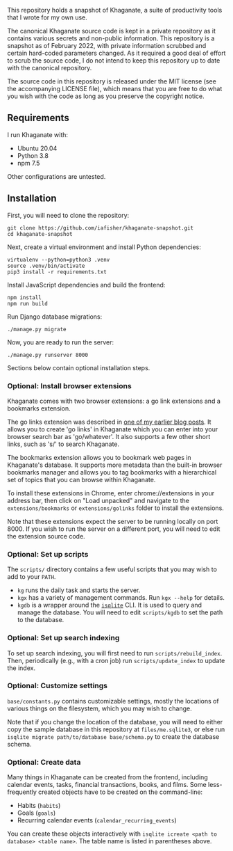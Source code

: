 This repository holds a snapshot of Khaganate, a suite of productivity tools that I wrote for my own use.

The canonical Khaganate source code is kept in a private repository as it contains various secrets and non-public information. This repository is a snapshot as of February 2022, with private information scrubbed and certain hard-coded parameters changed. As it required a good deal of effort to scrub the source code, I do not intend to keep this repository up to date with the canonical repository.

The source code in this repository is released under the MIT license (see the accompanying LICENSE file), which means that you are free to do what you wish with the code as long as you preserve the copyright notice.

## Requirements
I run Khaganate with:

- Ubuntu 20.04
- Python 3.8
- npm 7.5

Other configurations are untested.

## Installation
First, you will need to clone the repository:

```shell
git clone https://github.com/iafisher/khaganate-snapshot.git
cd khaganate-snapshot
```

Next, create a virtual environment and install Python dependencies:

```shell
virtualenv --python=python3 .venv
source .venv/bin/activate
pip3 install -r requirements.txt
```

Install JavaScript dependencies and build the frontend:

```
npm install
npm run build
```

Run Django database migrations:

```
./manage.py migrate
```

Now, you are ready to run the server:

```
./manage.py runserver 8000
```

Sections below contain optional installation steps.

### Optional: Install browser extensions
Khaganate comes with two browser extensions: a go link extensions and a bookmarks extension.

The go links extension was described in [one of my earlier blog posts](https://iafisher.com/blog/2020/10/golinks). It allows you to create 'go links' in Khaganate which you can enter into your browser search bar as 'go/whatever'. It also supports a few other short links, such as 's/' to search Khaganate.

The bookmarks extension allows you to bookmark web pages in Khaganate's database. It supports more metadata than the built-in browser bookmarks manager and allows you to tag bookmarks with a hierarchical set of topics that you can browse within Khaganate.

To install these extensions in Chrome, enter chrome://extensions in your address bar, then click on "Load unpacked" and navigate to the `extensions/bookmarks` or `extensions/golinks` folder to install the extensions.

Note that these extensions expect the server to be running locally on port 8000. If you wish to run the server on a different port, you will need to edit the extension source code.

### Optional: Set up scripts
The `scripts/` directory contains a few useful scripts that you may wish to add to your `PATH`.

- `kg` runs the daily task and starts the server.
- `kgx` has a variety of management commands. Run `kgx --help` for details.
- `kgdb` is a wrapper around the [`isqlite`](https://github.com/iafisher/isqlite) CLI. It is used to query and manage the database. You will need to edit `scripts/kgdb` to set the path to the database.

### Optional: Set up search indexing
To set up search indexing, you will first need to run `scripts/rebuild_index`. Then, periodically (e.g., with a cron job) run `scripts/update_index` to update the index.

### Optional: Customize settings
`base/constants.py` contains customizable settings, mostly the locations of various things on the filesystem, which you may wish to change.

Note that if you change the location of the database, you will need to either copy the sample database in this repository at `files/me.sqlite3`, or else run `isqlite migrate path/to/database base/schema.py` to create the database schema.

### Optional: Create data
Many things in Khaganate can be created from the frontend, including calendar events, tasks, financial transactions, books, and films. Some less-frequently created objects have to be created on the command-line:

- Habits (`habits`)
- Goals (`goals`)
- Recurring calendar events (`calendar_recurring_events`)

You can create these objects interactively with `isqlite icreate <path to database> <table name>`. The table name is listed in parentheses above.

